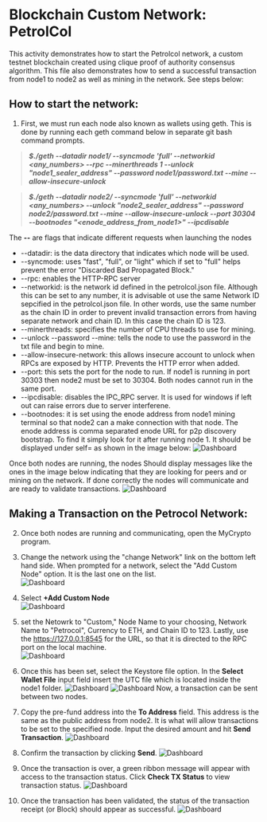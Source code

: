 # Blockchain Custom Network: PetrolCol
This activity demonstrates how to start the Petrolcol network, a custom testnet blockchain created using clique proof of authority consensus algorithm. This file also demonstrates how to send a successful transaction from node1 to node2 as well as mining in the network. See steps below:

## How to start the network:
1. First, we must run each node also known as wallets using geth. This is done by running each geth command below in separate git bash command prompts.

  > **_$./geth --datadir node1/ --syncmode 'full' --networkid <any_numbers> --rpc --minerthreads 1 --unlock "node1_sealer_address" --password node1/password.txt --mine --allow-insecure-unlock_**

  > **_$./geth --datadir node2/ --syncmode 'full' --networkid <any_numbers> --unlock "node2_sealer_address" --password node2/password.txt --mine --allow-insecure-unlock --port 30304 --bootnodes "<enode_address_from_node1>" --ipcdisable_**
  
  
  The **--** are flags that indicate different requests when launching the nodes
  * --datadir: is the data directory that indicates which node will be used.
  * --syncmode: uses "fast", "full", or "light" which if set to "full" helps prevent the error "Discarded Bad Propagated Block."
  * --rpc: enables the HTTP-RPC server
  * --networkid: is the network id defined in the petrolcol.json file. Although this can be set to any number, it is advisable ot use the same Network ID sepcified in the petrolcol.json file. In other words, use the same number as the chain ID in order to prevent invalid transaction errors from having separate network and chain ID. In this case the chain ID is 123.
  * --minerthreads: specifies the number of CPU threads to use for mining.
  * --unlock --password --mine: tells the node to use the password in the txt file and begin to mine.
  * --allow-insecure-network: this allows insecure account to unlock when RPCs are exposed by HTTP. Prevents the HTTP error when added.
  * --port: this sets the port for the node to run. If node1 is running in port 30303 then node2 must be set to 30304. Both nodes cannot run in the same port.
  * --ipcdisable: disables the IPC_RPC server. It is used for windows if left out can raise errors due to server interferene.
  * --bootnodes: it is set using the enode address from node1 mining terminal so that node2 can a make connection with that node. The enode address is comma separated enode URL for p2p discovery bootstrap. To find it simply look for it after running node 1. It should be displayed under self= as shown in the image below:
  ![Dashboard](Screenshots/Enode.jpg)
  
Once both nodes are running, the nodes Should display messages like the ones in the image below indicating that they are looking for peers and or mining on the network. If done correctly the nodes will communicate and are ready to validate transactions.
![Dashboard](Screenshots/RunningNodes.png)

## Making a Transaction on the Petrocol Network:
 2. Once both nodes are running and communicating, open the MyCrypto program.
 3. Change the network using the "change Network" link on the bottom left hand side. When prompted for a network, select the "Add Custom Node" option. It is the last one on the list.\
 ![Dashboard](Screenshots/changenetwork.png)
   
 4. Select **+Add Custom Node**\
 ![Dashboard](Screenshots/addcustomnetwork.png)
   
 5. set the Netowrk to "Custom," Node Name to your choosing, Network Name to "Petrocol", Currency to ETH, and Chain ID to 123. Lastly, use the https://127.0.0.1:8545 for the URL, so that it is directed to the RPC port on the local machine.\
  ![Dashboard](Screenshots/settingcustom.png)
 
 6. Once this has been set, select the Keystore file option. In the **Select Wallet File** input field insert the UTC file which is located inside the node1 folder.
 ![Dashboard](Screenshots/UTCinput.png)
 ![Dashboard](Screenshots/UTCfile.png)
 Now, a transaction can be sent between two nodes. 

 7. Copy the pre-fund address into the **To Address** field. This address is the same as the public address from node2. It is what will allow transactions to be set to the specified node. Input the desired amount and hit **Send Transaction**.
  ![Dashboard](Screenshots/transaction.png)
  
 8. Confirm the transaction by clicking **Send**.
 ![Dashboard](Screenshots/confirm_transaction.png)
 
 9. Once the transaction is over, a green ribbon message will appear with access to the transaction status. Click **Check TX Status** to view transaction status. 
 ![Dashboard](Screenshots/check_tx.png)
 
 10. Once the transaction has been validated, the status of the transaction receipt (or Block) should appear as successful.
 ![Dashboard](Screenshots/transaction_status.png)
 
 
